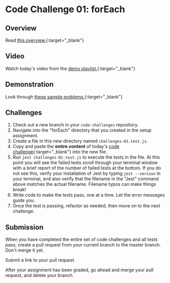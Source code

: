 # Code Challenge 01: forEach

## Overview

Read [this overview.](README.md){:target="_blank"}

## Video

Watch today's video from the [demo playlist.](https://www.youtube.com/playlist?list=PLVngfM2hsbi-L6G8qlWd8RyRbuTamHt3k){:target="_blank"}

## Demonstration

Look through [these sample problems.](DEMO.md){:target="_blank"}

## Challenges

1. Check out a new branch in your `code-challenges` repository.
1. Navigate into the "forEach" directory that you created in the setup assignment.
1. Create a file in this new directory named `challenges-01.test.js`.
1. Copy and paste the **entire content** of today's [code challenge](challenges-01.test.js){:target="_blank"} into the new file.
1. Run `jest challenges-01.test.js` to execute the tests in the file. At this point you will see the failed tests scroll through your terminal window with a brief report of the number of failed tests at the bottom. If you do not see this, verify your installation of Jest by typing `jest --version` in your terminal, and also verify that the filename in the "Jest" command above matches the actual filename. Filename typos can make things break!
1. Write code to make the tests pass, one at a time. Let the error messages guide you.
1. Once the test is passing, refactor as needed, then move on to the next challenge.

## Submission

When you have completed the entire set of code challenges and all tests pass, create a pull request from your current branch to the master branch. Don't merge it yet. 

Submit a link to your pull request. 

After your assignment has been graded, go ahead and merge your pull request, and delete your branch. 
